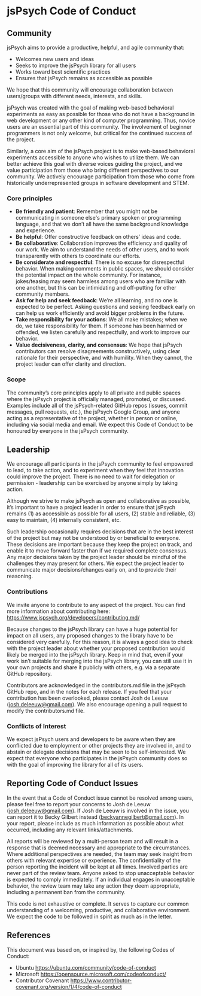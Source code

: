 # jsPsych Code of Conduct

## Community
jsPsych aims to provide a productive, helpful, and agile community that:
* Welcomes new users and ideas
* Seeks to improve the jsPsych library for all users
* Works toward best scientific practices
* Ensures that jsPsych remains as accessible as possible

We hope that this community will encourage collaboration between users/groups with different needs, interests, and skills.

jsPsych was created with the goal of making web-based behavioral experiments as easy as possible for those who do not have a background in web development or any other kind of computer programming. Thus, novice users are an essential part of this community. The involvement of beginner programmers is not only welcome, but critical for the continued success of the project. 

Similarly, a core aim of the jsPsych project is to make web-based behavioral experiments accessible to anyone who wishes to utilize them. We can better achieve this goal with diverse voices guiding the project, and we value participation from those who bring different perspectives to our community. We actively encourage participation from those who come from historically underrepresented groups in software development and STEM.

### Core principles
* **Be friendly and patient**: Remember that you might not be communicating in someone else's primary spoken or programming language, and that we don’t all have the same background knowledge and experience. 
* **Be helpful**: Offer constructive feedback on others’ ideas and code.
* **Be collaborative**: Collaboration improves the efficiency and quality of our work. We aim to understand the needs of other users, and to work transparently with others to coordinate our efforts. 
* **Be considerate and respectful**: There is no excuse for disrespectful behavior. When making comments in public spaces, we should consider the potential impact on the whole community. For instance, jokes/teasing may seem harmless among users who are familiar with one another, but this can be intimidating and off-putting for other community members.
* **Ask for help and seek feedback**: We’re all learning, and no one is expected to be perfect. Asking questions and seeking feedback early on can help us work efficiently and avoid bigger problems in the future. 
* **Take responsibility for your actions**: We all make mistakes; when we do, we take responsibility for them. If someone has been harmed or offended, we listen carefully and respectfully, and work to improve our behavior.
* **Value decisiveness, clarity, and consensus**: We hope that jsPsych contributors can resolve disagreements constructively, using clear rationale for their perspective, and with humility. When they cannot, the project leader can offer clarity and direction.

### Scope
The community’s core principles apply to all private and public spaces where the jsPsych project is officially managed, promoted, or discussed. Examples include all of the jsPsych-related GitHub repos (issues, commit messages, pull requests, etc.), the jsPsych Google Group, and anyone acting as a representative of the project, whether in person or online, including via social media and email. We expect this Code of Conduct to be honoured by everyone in the jsPsych community. 

## Leadership
We encourage all participants in the jsPsych community to feel empowered to lead, to take action, and to experiment when they feel that innovation could improve the project. There is no need to wait for delegation or permission - leadership can be exercised by anyone simply by taking action.

Although we strive to make jsPsych as open and collaborative as possible, it’s important to have a project leader in order to ensure that jsPsych remains (1) as accessible as possible for all users, (2) stable and reliable, (3) easy to maintain, (4) internally consistent, etc.

Such leadership occasionally requires decisions that are in the best interest of the project but may not be understood by or beneficial to everyone. These decisions are important because they keep the project on track, and enable it to move forward faster than if we required complete consensus. Any major decisions taken by the project leader should be mindful of the challenges they may present for others. We expect the project leader to communicate major decisions/changes early on, and to provide their reasoning.

### Contributions
We invite anyone to contribute to any aspect of the project. You can find more information about contributing here: https://www.jspsych.org/developers/contributing.md/

Because changes to the jsPsych library can have a huge potential for impact on all users, any proposed changes to the library have to be considered very carefully. For this reason, it is always a good idea to check with the project leader about whether your proposed contribution would likely be merged into the jsPsych library. Keep in mind that, even if your work isn’t suitable for merging into the jsPsych library, you can still use it in your own projects and share it publicly with others, e.g. via a separate GitHub repository.

Contributors are acknowledged in the contributors.md file in the jsPsych GitHub repo, and in the notes for each release. If you feel that your contribution has been overlooked, please contact Josh de Leeuw (josh.deleeuw@gmail.com). We also encourage opening a pull request to modify the contributors.md file.

### Conflicts of Interest
We expect jsPsych users and developers to be aware when they are conflicted due to employment or other projects they are involved in, and to abstain or delegate decisions that may be seen to be self-interested. We expect that everyone who participates in the jsPsych community does so with the goal of improving the library for all of its users.

## Reporting Code of Conduct Issues
In the event that a Code of Conduct issue cannot be resolved among users, please feel free to report your concerns to Josh de Leeuw (josh.deleeuw@gmail.com). If Josh de Leeuw is involved in the issue, you can report it to Becky Gilbert instead (beckyannegilbert@gmail.com). In your report, please include as much information as possible about what occurred, including any relevant links/attachments.

All reports will be reviewed by a multi-person team and will result in a response that is deemed necessary and appropriate to the circumstances. Where additional perspectives are needed, the team may seek insight from others with relevant expertise or experience. The confidentiality of the person reporting the incident will be kept at all times. Involved parties are never part of the review team. Anyone asked to stop unacceptable behavior is expected to comply immediately. If an individual engages in unacceptable behavior, the review team may take any action they deem appropriate, including a permanent ban from the community.

This code is not exhaustive or complete. It serves to capture our common understanding of a welcoming, productive, and collaborative environment. We expect the code to be followed in spirit as much as in the letter.

## References
This document was based on, or inspired by, the following Codes of Conduct:
* Ubuntu https://ubuntu.com/community/code-of-conduct
* Microsoft https://opensource.microsoft.com/codeofconduct/
* Contributor Covenant https://www.contributor-covenant.org/version/1/4/code-of-conduct